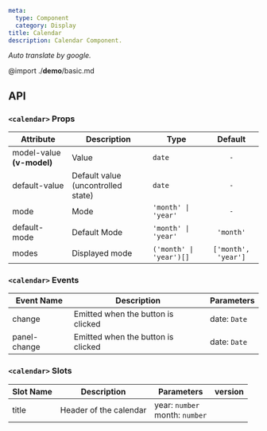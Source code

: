 ```yaml
meta:
  type: Component
  category: Display
title: Calendar
description: Calendar Component.
```

*Auto translate by google.*

@import ./__demo__/basic.md

## API


### `<calendar>` Props

|Attribute|Description|Type|Default|
|---|---|---|:---:|
|model-value **(v-model)**|Value|`date`|`-`|
|default-value|Default value (uncontrolled state)|`date`|`-`|
|mode|Mode|`'month' \| 'year'`|`-`|
|default-mode|Default Mode|`'month' \| 'year'`|`'month'`|
|modes|Displayed mode|`('month' \| 'year')[]`|`['month', 'year']`|
### `<calendar>` Events

|Event Name|Description|Parameters|
|---|---|---|
|change|Emitted when the button is clicked|date: `Date`|
|panel-change|Emitted when the button is clicked|date: `Date`|

### `<calendar>` Slots

|Slot Name|Description|Parameters|version|
|---|---|---|:---|
|title|Header of the calendar|year: `number`<br>month: `number`||
